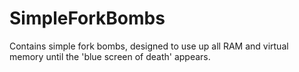 # SimpleForkBombs
Contains simple fork bombs, designed to use up all RAM and virtual memory until the 'blue screen of death' appears.
